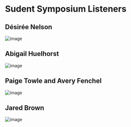 # Sudent Symposium Listeners

## Désirée Nelson

![image](https://user-images.githubusercontent.com/70546234/231309576-666642df-5d81-47f6-8a29-274f898212c9.png)


## Abigail Huelhorst

![image](https://user-images.githubusercontent.com/70546234/231309593-44e7ed85-1a7b-4b9f-8492-0c1bd84fd225.png)


## Paige Towle and Avery Fenchel

![image](https://user-images.githubusercontent.com/70546234/231309612-c41937fb-ca8c-47b2-a35c-75d4a2f61803.png)


## Jared Brown

![image](https://user-images.githubusercontent.com/70546234/231309551-45b5b900-1b90-4f78-8528-cc5dcad13082.png)
